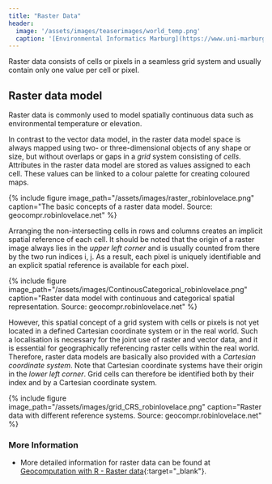 ```yaml
---
title: "Raster Data"
header:
  image: '/assets/images/teaserimages/world_temp.png'
  caption: '[Environmental Informatics Marburg](https://www.uni-marburg.de/en/fb19/disciplines/physisch/environmentalinformatics){:target="_blank"}'
---
```


Raster data consists of cells or pixels in a seamless grid system and usually contain only one value per cell or pixel.


## Raster data model

Raster data is commonly used to model spatially continuous data such as environmental temperature or elevation.

In contrast to the vector data model, in the raster data model space is always mapped using two- or three-dimensional objects of any shape or size, 
but without overlaps or gaps in a _grid_ system consisting of _cells_. Attributes in the raster data model are stored as values assigned to each cell. 
These values can be linked to a colour palette for creating coloured maps.

{% include figure image_path="/assets/images/raster_robinlovelace.png" caption="The basic concepts of a raster data model. Source: geocompr.robinlovelace.net" %}




Arranging the non-intersecting cells in rows and columns creates an implicit spatial reference of each cell. 
It should be noted that the origin of a raster image always lies in the _upper left corner_ and is usually counted from there by the two run indices i, j. 
As a result, each pixel is uniquely identifiable and an explicit spatial reference is available for each pixel.


{% include figure image_path="/assets/images/ContinousCategorical_robinlovelace.png" 
caption="Raster data model with continuous and categorical  spatial representation. Source: geocompr.robinlovelace.net" %}


However, this spatial concept of a grid system with cells or pixels is not yet located in a defined Cartesian coordinate system or in the real world. 
Such a localisation is necessary for the joint use of raster and vector data, and it is essential for geographically referencing raster cells within the real world. 
Therefore, raster data models are basically also provided with a _Cartesian coordinate system_. 
Note that Cartesian coordinate systems have their origin in the _lower left corner_. 
Grid cells can therefore be identified both by their index and by a Cartesian coordinate system.


{% include figure image_path="/assets/images/grid_CRS_robinlovelace.png" caption="Raster data with different reference systems. Source: geocompr.robinlovelace.net" %}


### More Information

* More detailed information for raster data can be found at [Geocomputation with R - Raster data](https://geocompr.robinlovelace.net/spatial-class.html#raster-data){:target="_blank"}.


<!-- more examples to be added in some bright future -->




